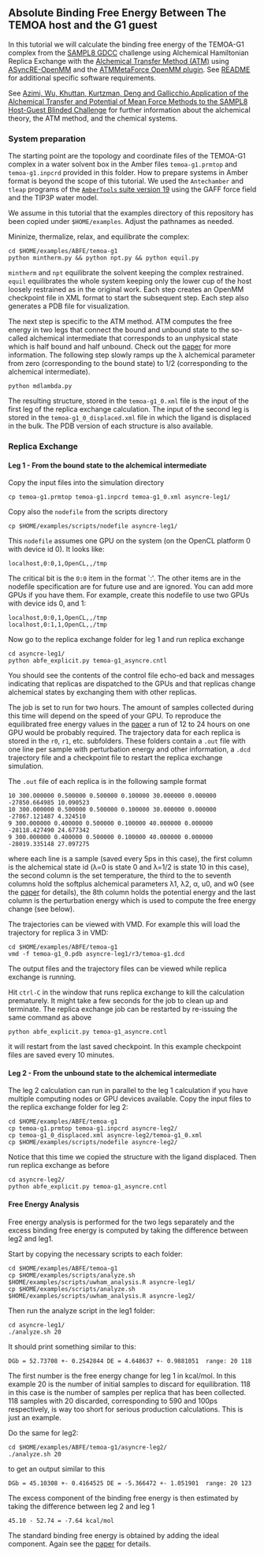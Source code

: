 Absolute Binding Free Energy Between The TEMOA host and the G1 guest
--------------------------------------------------------------------

In this tutorial we will calculate the binding free energy of the TEMOA-G1 complex from the [SAMPL8 GDCC](https://github.com/samplchallenges/SAMPL8/tree/master/host_guest/GDCC) challenge using Alchemical Hamiltonian Replica Exchange with the [Alchemical Transfer Method (ATM)](https://pubs.acs.org/doi/10.1021/acs.jctc.1c00266) using [ASyncRE-OpenMM](https://github.com/Gallicchio-Lab/async_re-openmm) and the [ATMMetaForce OpenMM plugin](https://github.com/Gallicchio-Lab/openmm-atmmetaforce-plugin). See [README](https://github.com/Gallicchio-Lab/async_re-openmm/blob/master/examples/ABFE/temoa-g1/README.md) for additional specific software requirements.

See [Azimi, Wu, Khuttan, Kurtzman, Deng and Gallicchio.Application of the Alchemical Transfer and Potential of Mean Force Methods to the SAMPL8 Host-Guest Blinded Challenge](https://arxiv.org/abs/2107.05155) for further information about the alchemical theory, the ATM method, and the chemical systems. 

### System preparation

The starting point are the topology and coordinate files of the TEMOA-G1 complex in a water solvent box in the Amber files `temoa-g1.prmtop` and `temoa-g1.inpcrd` provided in this folder. How to prepare systems in Amber format is beyond the scope of this tutorial. We used the `Antechamber` and `tleap` programs of the [`AmberTools` suite version 19](https://ambermd.org/) using the GAFF force field and the TIP3P water model.

We assume in this tutorial that the examples directory of this repository has been copied under `$HOME/examples`. Adjust the pathnames as needed.

Mininize, thermalize, relax, and equilibrate the complex:
```
cd $HOME/examples/ABFE/temoa-g1
python mintherm.py && python npt.py && python equil.py
```
`mintherm` and `npt` equilibrate the solvent keeping the complex restrained. `equil` equilibrates the whole system keeping only the lower cup of the host loosely restrained as in the original work. Each step creates an OpenMM checkpoint file in XML format to start the subsequent step. Each step also generates a PDB file for visualization.

The next step is specific to the ATM method. ATM computes the free energy in two legs that connect the bound and unbound state to the so-called alchemical intermediate that corresponds to an unphysical state which is half bound and half unbound. Check out the [paper](https://pubs.acs.org/doi/10.1021/acs.jctc.1c00266) for more information. The following step slowly ramps up the λ alchemical parameter from zero (corresponding to the bound state) to 1/2 (corresponding to the alchemical intermediate). 
```
python mdlambda.py
```
The resulting structure, stored in the `temoa-g1_0.xml` file is the input of the first leg of the replica exchange calculation. The input of the second leg is stored in the `temoa-g1_0_displaced.xml` file in which the ligand is displaced in the bulk. The PDB version of each structure is also available.

### Replica Exchange

#### Leg 1 - From the bound state to the alchemical intermediate

Copy the input files into the simulation directory
```
cp temoa-g1.prmtop temoa-g1.inpcrd temoa-g1_0.xml asyncre-leg1/
```
Copy also the `nodefile` from the scripts directory
```
cp $HOME/examples/scripts/nodefile asyncre-leg1/
```
This `nodefile` assumes one GPU on the system (on the OpenCL platform 0 with device id 0). It looks like:
```
localhost,0:0,1,OpenCL,,/tmp
```
The critical bit is the `0:0` item in the format `<OpenCL platform id>:<device id>'. The other items are in the nodefile specification are for future use and are ignored. You can add more GPUs if you have them. For example, create this nodefile to use two GPUs with device ids 0, and 1:
```
localhost,0:0,1,OpenCL,,/tmp
localhost,0:1,1,OpenCL,,/tmp
```

Now go to the replica exchange folder for leg 1 and run replica exchange
```
cd asyncre-leg1/
python abfe_explicit.py temoa-g1_asyncre.cntl
```

You should see the contents of the control file echo-ed back and messages indicating that replicas are dispatched to the GPUs and that replicas change alchemical states by exchanging them with other replicas. 

The job is set to run for two hours. The amount of samples collected during this time will depend on the speed of your GPU. To reproduce the equilibrated free energy values in the [paper](https://pubs.acs.org/doi/10.1021/acs.jctc.1c00266) a run of 12 to 24 hours on one GPU would be probably required. The trajectory data for each replica is stored in the `r0`, `r1`, etc. subfolders. These folders contain a `.out` file with one line per sample with perturbation energy and other information, a `.dcd` trajectory file and a checkpoint file to restart the replica exchange simulation. 

The `.out` file of each replica is in the following sample format
```
10 300.000000 0.500000 0.500000 0.100000 30.000000 0.000000 -27850.664985 10.090523
10 300.000000 0.500000 0.500000 0.100000 30.000000 0.000000 -27867.121487 4.324510
9 300.000000 0.400000 0.500000 0.100000 40.000000 0.000000 -28118.427490 24.677342
9 300.000000 0.400000 0.500000 0.100000 40.000000 0.000000 -28019.335148 27.097275
```
where each line is a sample (saved every 5ps in this case), the first column is the alchemical state id (λ=0 is state 0 and λ=1/2 is state 10 in this case), the second column is the set temperature, the third to the to seventh columns hold the softplus alchemical parameters λ1, λ2, α, u0, and w0 (see the [paper](https://pubs.acs.org/doi/10.1021/acs.jctc.1c00266) for details), the 8th column holds the potential energy and the last column is the perturbation energy which is used to compute the free energy change (see below).

The trajectories can be viewed with VMD. For example this will load the trajectory for replica 3 in VMD:
```
cd $HOME/examples/ABFE/temoa-g1
vmd -f temoa-g1_0.pdb asyncre-leg1/r3/temoa-g1.dcd
```
The output files and the trajectory files can be viewed while replica exchange is running.

Hit `ctrl-C` in the window that runs replica exchange to kill the calculation prematurely. It might take a few seconds for the job to clean up and terminate. The replica exchange job can be restarted by re-issuing the same command as above
```
python abfe_explicit.py temoa-g1_asyncre.cntl
```
it will restart from the last saved checkpoint. In this example checkpoint files are saved every 10 minutes.

#### Leg 2 - From the unbound state to the alchemical intermediate

The leg 2 calculation can run in parallel to the leg 1 calculation if you have multiple computing nodes or GPU devices available. Copy the input files to the replica exchange folder for leg 2:
```
cd $HOME/examples/ABFE/temoa-g1
cp temoa-g1.prmtop temoa-g1.inpcrd asyncre-leg2/
cp temoa-g1_0_displaced.xml asyncre-leg2/temoa-g1_0.xml
cp $HOME/examples/scripts/nodefile asyncre-leg2/
```
Notice that this time we copied the structure with the ligand displaced. Then run replica exchange as before
```
cd asyncre-leg2/
python abfe_explicit.py temoa-g1_asyncre.cntl
```

#### Free Energy Analysis

Free energy analysis is performed for the two legs separately and the excess binding free energy is computed by taking the difference between leg2 and leg1. 

Start by copying the necessary scripts to each folder:
```
cd $HOME/examples/ABFE/temoa-g1
cp $HOME/examples/scripts/analyze.sh $HOME/examples/scripts/uwham_analysis.R asyncre-leg1/
cp $HOME/examples/scripts/analyze.sh $HOME/examples/scripts/uwham_analysis.R asyncre-leg2/
```
Then run the analyze script in the leg1 folder:
```
cd asyncre-leg1/
./analyze.sh 20
```
It should print something similar to this:
```
DGb = 52.73708 +- 0.2542844 DE = 4.648637 +- 0.9881051  range: 20 118
```
The first number is the free energy change for leg 1 in kcal/mol. In this example 20 is the number of initial samples to discard for equilibration. 118 in this case is the number of samples per replica that has been collected. 118 samples with 20 discarded, corresponding to 590 and 100ps respectively, is way too short for serious production calculations. This is just an example.

Do the same for leg2:
```
cd $HOME/examples/ABFE/temoa-g1/asyncre-leg2/
./analyze.sh 20
```
to get an output similar to this
```
DGb = 45.10308 +- 0.4164525 DE = -5.366472 +- 1.051901  range: 20 123
```

The excess component of the binding free energy is then estimated by taking the difference between leg 2 and leg 1
```
45.10 - 52.74 = -7.64 kcal/mol
```
The standard binding free energy is obtained by adding the ideal component. Again see the [paper](https://pubs.acs.org/doi/10.1021/acs.jctc.1c00266) for details.
